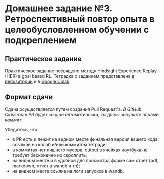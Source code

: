 # Домашнее задание №3. Ретроспективный повтор опыта в целеобусловленном обучении с подкреплением

## Практическое задание

Практическое задание посвящено методу Hindsight Experience Replay (HER) в goal based RL. Тетрадка с заданием представлена [в репозитории](goal-rl-her.ipynb) и в [Google Colab](https://colab.research.google.com/drive/1q2uTymPlX0PQYSE4SHG2NizhK9FGmHnD).

## Формат сдачи

Сдача осуществляется путем создания Pull Request'а. *В GitHub Classroom PR будет создан автоматически, когда вы запушите первый коммит*.

Убедитесь, что:

- в PR есть и лежит на видном месте финальная версия вашего кода: ссылкой на колаб и/или коммитом тетради;
- в коммитах нет лишнего мусора, output в ячейках ноутбука не требует бесконечно их скроллить;
- на видном месте и в удобной для просмотра форме сам отчет (pdf, markdown, отчет в wandb и тп);
- на видном месте ссылка на логи запусков в wandb.
